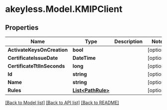 # akeyless.Model.KMIPClient

## Properties

Name | Type | Description | Notes
------------ | ------------- | ------------- | -------------
**ActivateKeysOnCreation** | **bool** |  | [optional] 
**CertificateIssueDate** | **DateTime** |  | [optional] 
**CertificateTtlInSeconds** | **long** |  | [optional] 
**Id** | **string** |  | [optional] 
**Name** | **string** |  | [optional] 
**Rules** | [**List&lt;PathRule&gt;**](PathRule.md) |  | [optional] 

[[Back to Model list]](../README.md#documentation-for-models) [[Back to API list]](../README.md#documentation-for-api-endpoints) [[Back to README]](../README.md)

